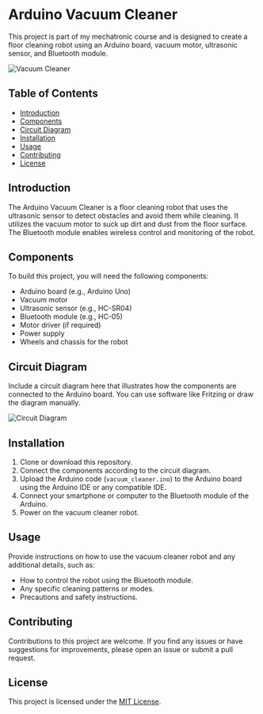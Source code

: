 # Arduino Vacuum Cleaner

This project is part of my mechatronic course and is designed to create a floor cleaning robot using an Arduino board, vacuum motor, ultrasonic sensor, and Bluetooth module.

![Vacuum Cleaner](link-to-image)

## Table of Contents
- [Introduction](#introduction)
- [Components](#components)
- [Circuit Diagram](#circuit-diagram)
- [Installation](#installation)
- [Usage](#usage)
- [Contributing](#contributing)
- [License](#license)

## Introduction

The Arduino Vacuum Cleaner is a floor cleaning robot that uses the ultrasonic sensor to detect obstacles and avoid them while cleaning. It utilizes the vacuum motor to suck up dirt and dust from the floor surface. The Bluetooth module enables wireless control and monitoring of the robot.

## Components

To build this project, you will need the following components:

- Arduino board (e.g., Arduino Uno)
- Vacuum motor
- Ultrasonic sensor (e.g., HC-SR04)
- Bluetooth module (e.g., HC-05)
- Motor driver (if required)
- Power supply
- Wheels and chassis for the robot

## Circuit Diagram

Include a circuit diagram here that illustrates how the components are connected to the Arduino board. You can use software like Fritzing or draw the diagram manually.

![Circuit Diagram](link-to-circuit-diagram)

## Installation

1. Clone or download this repository.
2. Connect the components according to the circuit diagram.
3. Upload the Arduino code (`vacuum_cleaner.ino`) to the Arduino board using the Arduino IDE or any compatible IDE.
4. Connect your smartphone or computer to the Bluetooth module of the Arduino.
5. Power on the vacuum cleaner robot.

## Usage

Provide instructions on how to use the vacuum cleaner robot and any additional details, such as:

- How to control the robot using the Bluetooth module.
- Any specific cleaning patterns or modes.
- Precautions and safety instructions.

## Contributing

Contributions to this project are welcome. If you find any issues or have suggestions for improvements, please open an issue or submit a pull request.

## License

This project is licensed under the [MIT License](LICENSE).
